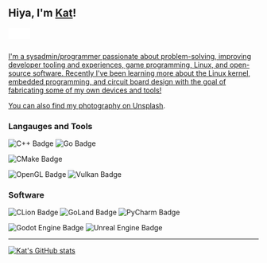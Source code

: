 ## Hiya, I'm <a href="https://northernpaws.io" target="_blank">Kat</a>!

<a href="https://northernpaws.io" target="_blank"><img align="left" alt="northernpaws.io" width="22px" src="https://github.com/Aakarsh-B/trying-repos/blob/master/www.svg" /></a>
<a href="https://www.linkedin.com/in/kat-m-5979a714b/" target="_blank"><img align="left" alt="Kat | LinkedIn" width="22px" src="https://github.com/Aakarsh-B/trying-repos/blob/master/linkedin.svg" />

<br />
<br />

I'm a sysadmin/programmer passionate about problem-solving, improving developer tooling and experiences, game programming, Linux, and open-source software. Recently I've been learning more about the Linux kernel, embedded programming, and circuit board design with the goal of fabricating some of my own devices and tools!

You can also find my photography on [Unsplash](https://unsplash.com/@northernpaws).

### Langauges and Tools

<!-- https://badges.pages.dev/ -->

![C++ Badge](https://img.shields.io/badge/C%2B%2B-00599C?logo=cplusplus&logoColor=fff&style=flat-square)
![Go Badge](https://img.shields.io/badge/Go-00ADD8?logo=go&logoColor=fff&style=flat-square)

![CMake Badge](https://img.shields.io/badge/CMake-064F8C?logo=cmake&logoColor=fff&style=flat-square)

![OpenGL Badge](https://img.shields.io/badge/OpenGL-5586A4?logo=opengl&logoColor=fff&style=flat-square)
![Vulkan Badge](https://img.shields.io/badge/Vulkan-A41E22?logo=vulkan&logoColor=fff&style=flat-square)

### Software

![CLion Badge](https://img.shields.io/badge/CLion-000?logo=clion&logoColor=fff&style=flat-square)
![GoLand Badge](https://img.shields.io/badge/GoLand-000?logo=goland&logoColor=fff&style=flat-square)
![PyCharm Badge](https://img.shields.io/badge/PyCharm-000?logo=pycharm&logoColor=fff&style=flat-square)

![Godot Engine Badge](https://img.shields.io/badge/Godot%20Engine-478CBF?logo=godotengine&logoColor=fff&style=flat-square)
![Unreal Engine Badge](https://img.shields.io/badge/Unreal%20Engine-0E1128?logo=unrealengine&logoColor=fff&style=flat-square)

---

[![Kat's GitHub stats](https://github-readme-stats.vercel.app/api?username=northernpaws&include_all_commits=true&count_private=true&show_icons=true&line_height=20&title_color=FFFFFF&icon_color=FFFFFF&text_color=FFFFFF&bg_color=0D1117)](https://github.com/anuraghazra/github-readme-stats)
